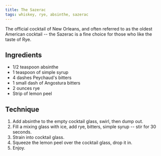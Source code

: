 ```yaml
---
title: The Sazerac
tags: whiskey, rye, absinthe, sazerac
---
```


The official cocktail of New Orleans, and often referred to as the oldest American cocktail -- the Sazerac is a fine choice for those who like the taste of Rye.

Ingredients
-----------

* 1/2 teaspoon absinthe
* 1 teaspoon of simple syrup
* 4 dashes Peychaud's bitters
* 1 small dash of Angostura bitters
* 2 ounces rye
* Strip of lemon peel

Technique
-----------

1. Add absinthe to the empty cocktail glass, swirl, then dump out.
2. Fill a mixing glass with ice, add rye, bitters, simple syrup -- stir
   for 30 seconds.
3. Strain into cocktail glass.
4. Squeeze the lemon peel over the cocktail glass, drop it in.
5. Enjoy.
